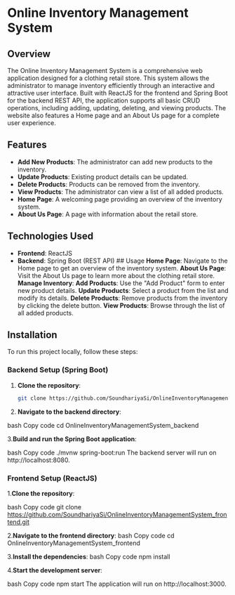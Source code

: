 # Online Inventory Management System

## Overview
The Online Inventory Management System is a comprehensive web application designed for a clothing retail store. This system allows the administrator to manage inventory efficiently through an interactive and attractive user interface. Built with ReactJS for the frontend and Spring Boot for the backend REST API, the application supports all basic CRUD operations, including adding, updating, deleting, and viewing products. The website also features a Home page and an About Us page for a complete user experience.

## Features
- **Add New Products**: The administrator can add new products to the inventory.
- **Update Products**: Existing product details can be updated.
- **Delete Products**: Products can be removed from the inventory.
- **View Products**: The administrator can view a list of all added products.
- **Home Page**: A welcoming page providing an overview of the inventory system.
- **About Us Page**: A page with information about the retail store.

## Technologies Used
- **Frontend**: ReactJS
- **Backend**: Spring Boot (REST API)                                                                                                                                         ## Usage
**Home Page**: Navigate to the Home page to get an overview of the inventory system.
**About Us Page**: Visit the About Us page to learn more about the clothing retail store.
**Manage Inventory**:
**Add Products**: Use the "Add Product" form to enter new product details.
**Update Products**: Select a product from the list and modify its details.
**Delete Products**: Remove products from the inventory by clicking the delete button.
**View Products**: Browse through the list of all added products.

## Installation
To run this project locally, follow these steps:

### Backend Setup (Spring Boot)
1. **Clone the repository**:
   ```bash
   git clone https://github.com/SoundhariyaSi/OnlineInventoryManagementSystem_backend.git
2. **Navigate to the backend directory**:

bash
Copy code
cd OnlineInventoryManagementSystem_backend

3.**Build and run the Spring Boot application**:

bash
Copy code
./mvnw spring-boot:run
The backend server will run on http://localhost:8080.

### Frontend Setup (ReactJS)
1.**Clone the repository**:

bash
Copy code
git clone https://github.com/SoundhariyaSi/OnlineInventoryManagementSystem_frontend.git

2.**Navigate to the frontend directory**:
bash
Copy code
cd OnlineInventoryManagementSystem_frontend

3.**Install the dependencies**:
bash
Copy code
npm install

4.**Start the development server**:

bash
Copy code
npm start
The application will run on http://localhost:3000.
